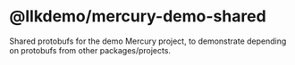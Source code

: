 # @llkdemo/mercury-demo-shared

Shared protobufs for the demo Mercury project, to demonstrate depending on protobufs from other packages/projects.
